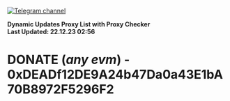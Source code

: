 [![Telegram channel](https://img.shields.io/endpoint?url=https://runkit.io/damiankrawczyk/telegram-badge/branches/master?url=https://t.me/n4z4v0d)](https://t.me/n4z4v0d) 

**Dynamic Updates Proxy List with Proxy Checker**  
**Last Updated: 22.12.23 02:56**

# DONATE (_any evm_) - 0xDEADf12DE9A24b47Da0a43E1bA70B8972F5296F2
